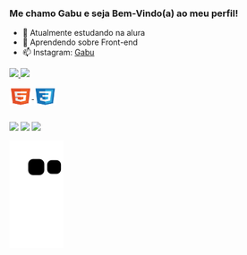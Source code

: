 ### Me chamo Gabu e seja Bem-Vindo(a) ao meu perfil!

- 🔭 Atualmente estudando na alura
- 🌱 Aprendendo sobre Front-end
- 📫 Instagram: [Gabu](https://www.instagram.com/gabryel_dn1/) 

 <div>
  <a href="https://github.com/Gabuabuu">
  <img height="180em" src="https://github-readme-stats.vercel.app/api?username=Gabuabuu&show_icons=true&theme=dracula&include_all_commits=true&count_private=true"/>
  <img height="180em" src="https://github-readme-stats.vercel.app/api/top-langs/?username=Gabuabuu&layout=compact&langs_count=7&theme=dracula"/>
</div>
  
  <div style="display: inline_block"><br>
  <img align="center" alt="Rafa-HTML" height="30" width="40" src="https://raw.githubusercontent.com/devicons/devicon/master/icons/html5/html5-original.svg">
  <img align="center" alt="Rafa-CSS" height="30" width="40" src="https://raw.githubusercontent.com/devicons/devicon/master/icons/css3/css3-original.svg">
</div>
  
  ##
  
  <div>
  <a href="https://www.instagram.com/gabryel_dn1/" target="_blank"><img src="https://img.shields.io/badge/-Instagram-%23E4405F?style=for-the-badge&logo=instagram&logoColor=white" target="_blank"></a>
 <a href="https://discord.gg/fpAdfBSxyw" target="_blank"><img src="https://img.shields.io/badge/Discord-7289DA?style=for-the-badge&logo=discord&logoColor=white" target="_blank"></a> 
  <a href = "mailto:gabydavilaneves@gmail.com
"><img src="https://img.shields.io/badge/-Gmail-%23333?style=for-the-badge&logo=gmail&logoColor=white" target="_blank"></a>
    
  ![Snake animation](https://github.com/Gabuabuu/Gabuabuu/blob/output/github-contribution-grid-snake.svg)
  </div>


